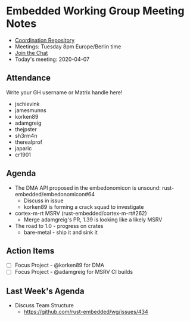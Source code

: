 # Embedded Working Group Meeting Notes

* [Coordination Repository]
* Meetings: Tuesday 8pm Europe/Berlin time
* [Join the Chat]
* Today's meeting: 2020-04-07

[Coordination Repository]: https://github.com/rust-embedded/wg
[Join the Chat]: https://riot.im/app/#/room/#rust-embedded:matrix.org
[Meeting Agenda]: #

## Attendance

Write your GH username or Matrix handle here!

* jschievink
* jamesmunns
* korken89
* adamgreig
* thejpster
* sh3rm4n
* therealprof
* japaric
* cr1901

## Agenda

* The DMA API proposed in the embedonomicon is unsound: rust-embedded/embedonomicon#64
    * Discuss in issue
    * korken89 is forming a crack squad to investigate
* cortex-m-rt MSRV (rust-embedded/cortex-m-rt#262)
    * Merge adamgreig's PR, 1.39 is looking like a likely MSRV
* The road to 1.0 - progress on crates
    * bare-metal - ship it and sink it

## Action Items

* [ ] Focus Project - @korken89 for DMA
* [ ] Focus Project - @adamgreig for MSRV CI builds

## Last Week's Agenda

* Discuss Team Structure
    * https://github.com/rust-embedded/wg/issues/434
